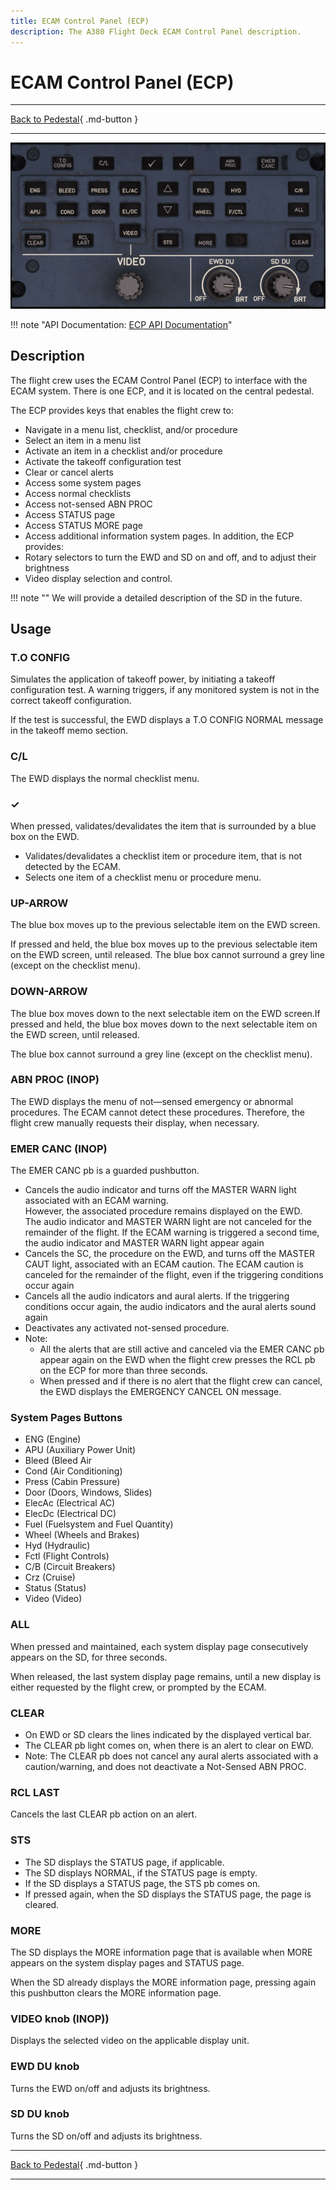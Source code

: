```yaml
---
title: ECAM Control Panel (ECP)
description: The A380 Flight Deck ECAM Control Panel description.
---
```


# ECAM Control Panel (ECP) 

---

[Back to Pedestal](../overviews/pedestal.md){ .md-button }

---

![img_4.png](../../../assets/a380x-briefing/flight-deck/pedestal/ecp.png)

!!! note "API Documentation: [ECP API Documentation](../../../../../aircraft/a380x/a380x-api/a380x-flight-deck-api.md#ecam-control-panel)"

## Description

The flight crew uses the ECAM Control Panel (ECP) to interface with the ECAM system. There is one
ECP, and it is located on the central pedestal.

The ECP provides keys that enables the flight crew to:

- Navigate in a menu list, checklist, and/or procedure
- Select an item in a menu list
- Activate an item in a checklist and/or procedure
- Activate the takeoff configuration test
- Clear or cancel alerts
- Access some system pages
- Access normal checklists
- Access not-sensed ABN PROC
- Access STATUS page
- Access STATUS MORE page
- Access additional information system pages.
  In addition, the ECP provides:
- Rotary selectors to turn the EWD and SD on and off, and to adjust their brightness
- Video display selection and control.

!!! note ""
    We will provide a detailed description of the SD in the future.

## Usage

### T.O CONFIG

Simulates the application of takeoff power, by initiating a takeoff configuration
test. A warning triggers, if any monitored system is not in the correct takeoff
configuration. 

If the test is successful, the EWD displays a T.O CONFIG NORMAL message in
the takeoff memo section.

### C/L

The EWD displays the normal checklist menu.

### &check;

When pressed, validates/devalidates the item that is surrounded by a blue box
on the EWD.

- Validates/devalidates a checklist item or procedure item, that is not detected
  by the ECAM.
- Selects one item of a checklist menu or procedure menu.

### UP-ARROW

The blue box moves up to the previous selectable item on the EWD screen.

If pressed and held, the blue box moves up to the previous selectable item on the
EWD screen, until released. The blue box cannot surround a grey line (except on
the checklist menu).

### DOWN-ARROW

The blue box moves down to the next selectable item on the EWD screen.If
pressed and held, the blue box moves down to the next selectable item on the
EWD screen, until released.

The blue box cannot surround a grey line (except on the checklist menu).

### ABN PROC (INOP)

The EWD displays the menu of not—sensed emergency or abnormal
procedures. The ECAM cannot detect these procedures. Therefore, the flight
crew manually requests their display, when necessary.

### EMER CANC (INOP)

The EMER CANC pb is a guarded pushbutton.

- Cancels the audio indicator and turns off the MASTER WARN light
  associated with an ECAM warning.<br/>
  However, the associated procedure remains displayed on the EWD.<br/>
  The audio indicator and MASTER WARN light are not canceled for the
  remainder of the flight. If the ECAM warning is triggered a second time, the
  audio indicator and MASTER WARN light appear again
- Cancels the SC, the procedure on the EWD, and turns off the MASTER CAUT light, associated with an ECAM caution. 
  The ECAM caution is canceled for the remainder of the flight, even if the triggering conditions occur again
- Cancels all the audio indicators and aural alerts. If the triggering conditions occur again, the audio indicators and
  the aural alerts sound again
- Deactivates any activated not-sensed procedure.
- Note: 
    - All the alerts that are still active and canceled via the EMER CANC pb appear again on the EWD when the flight 
      crew presses the RCL pb on the ECP for more than three seconds.
    - When pressed and if there is no alert that the flight crew can cancel, the EWD displays the EMERGENCY CANCEL ON 
      message.

### System Pages Buttons

- ENG (Engine)
- APU (Auxiliary Power Unit)
- Bleed (Bleed Air
- Cond (Air Conditioning)
- Press (Cabin Pressure)
- Door (Doors, Windows, Slides)
- ElecAc (Electrical AC)
- ElecDc (Electrical DC)
- Fuel (Fuelsystem and Fuel Quantity)
- Wheel (Wheels and Brakes)
- Hyd (Hydraulic)
- Fctl (Flight Controls)
- C/B (Circuit Breakers)
- Crz (Cruise)
- Status (Status)
- Video (Video)

### ALL

When pressed and maintained, each system display page consecutively appears
on the SD, for three seconds.

When released, the last system display page remains, until a new display is either
requested by the flight crew, or prompted by the ECAM.

### CLEAR

* On EWD or SD clears the lines indicated by the displayed vertical bar.
* The CLEAR pb light comes on, when there is an alert to clear on EWD.
* Note: The CLEAR pb does not cancel any aural alerts associated with a caution/warning, and does not deactivate a 
  Not-Sensed ABN PROC.

### RCL LAST

Cancels the last CLEAR pb action on an alert.

### STS 

- The SD displays the STATUS page, if applicable.
- The SD displays NORMAL, if the STATUS page is empty.
- If the SD displays a STATUS page, the STS pb comes on.
- If pressed again, when the SD displays the STATUS page, the page is cleared.

### MORE

The SD displays the MORE information page that is available when MORE
appears on the system display pages and STATUS page.

When the SD already displays the MORE information page, pressing again this
pushbutton clears the MORE information page.

### VIDEO knob (INOP))

Displays the selected video on the applicable display unit.

### EWD DU knob

Turns the EWD on/off and adjusts its brightness.

### SD DU knob

Turns the SD on/off and adjusts its brightness.



---

[Back to Pedestal](../overviews/pedestal.md){ .md-button }

---



